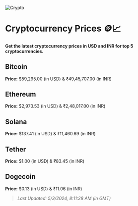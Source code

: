 
![Crypto](https://www.techguide.com.au/wp-content/uploads/2020/11/crypto3.jpeg)

# Cryptocurrency Prices 🪙📈

#### Get the latest cryptocurrency prices in USD and INR for top 5 cryptocurrencies.

## Bitcoin

**Price:** $59,295.00 (in USD) & ₹49,45,707.00 (in INR)

## Ethereum

**Price:** $2,973.53 (in USD) & ₹2,48,017.00 (in INR)

## Solana

**Price:** $137.41 (in USD) & ₹11,460.69 (in INR)

## Tether

**Price:** $1.00 (in USD) & ₹83.45 (in INR)

## Dogecoin

**Price:** $0.13 (in USD) & ₹11.06 (in INR)

> _Last Updated: 5/3/2024, 8:11:28 AM (in GMT)_
